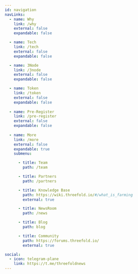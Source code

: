 ```yaml
---
id: navigation
navLinks:
  - name: Why
    link: /why
    external: false
    expandable: false

  - name: Tech
    link: /tech
    external: false
    expandable: false

  - name: 3Node
    link: /3node
    external: false
    expandable: false

  - name: Token
    link: /token
    external: false
    expandable: false
    
  - name: Pre-Register
    link: /pre-register
    external: false
    expandable: false
      
  - name: More
    link: /more
    external: false
    expandable: true
    submenu:

      - title: Team
        path: /team

      - title: Partners
        path: /partners

      - title: Knowledge Base
        path: https://wiki.threefold.io/#/what_is_farming
        external: true

      - title: NewsRoom
        path: /news

      - title: Blog
        path: blog

      - title: Community
        path: https://forums.threefold.io/
        external: true

social:
  - icon: telegram-plane
    link: https://t.me/threefoldnews
---
```


